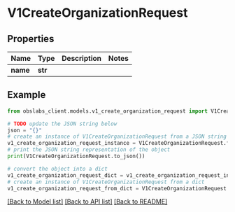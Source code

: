 # V1CreateOrganizationRequest


## Properties

Name | Type | Description | Notes
------------ | ------------- | ------------- | -------------
**name** | **str** |  | 

## Example

```python
from obslabs_client.models.v1_create_organization_request import V1CreateOrganizationRequest

# TODO update the JSON string below
json = "{}"
# create an instance of V1CreateOrganizationRequest from a JSON string
v1_create_organization_request_instance = V1CreateOrganizationRequest.from_json(json)
# print the JSON string representation of the object
print(V1CreateOrganizationRequest.to_json())

# convert the object into a dict
v1_create_organization_request_dict = v1_create_organization_request_instance.to_dict()
# create an instance of V1CreateOrganizationRequest from a dict
v1_create_organization_request_from_dict = V1CreateOrganizationRequest.from_dict(v1_create_organization_request_dict)
```
[[Back to Model list]](../README.md#documentation-for-models) [[Back to API list]](../README.md#documentation-for-api-endpoints) [[Back to README]](../README.md)


